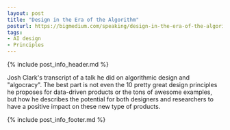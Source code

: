 ```yaml
---
layout: post
title: "Design in the Era of the Algorithm"
posturl: https://bigmedium.com/speaking/design-in-the-era-of-the-algorithm.html
tags:
- AI design
- Principles
---
```


{% include post_info_header.md %}

Josh Clark's transcript of a talk he did on algorithmic design and "algocracy". The best part is not even the 10 pretty great design principles he proposes for data-driven products or the tons of awesome examples, but how he describes the potential for both designers and researchers to have a positive impact on these new type of products.

<!--more-->
{% include post_info_footer.md %}
